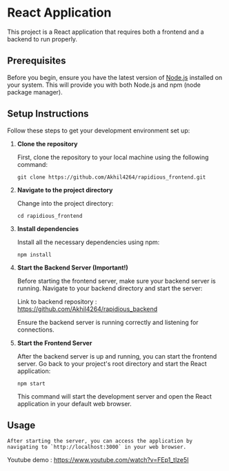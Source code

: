 # React Application

This project is a React application that requires both a frontend and a backend to run properly.

## Prerequisites

Before you begin, ensure you have the latest version of [Node.js](https://nodejs.org/) installed on your system. This will provide you with both Node.js and npm (node package manager).

## Setup Instructions

Follow these steps to get your development environment set up:

1. **Clone the repository**

   First, clone the repository to your local machine using the following command:

   ``` git clone https://github.com/Akhil4264/rapidious_frontend.git ```


2. **Navigate to the project directory**

    Change into the project directory:

    ``` cd rapidious_frontend ```


3. **Install dependencies**

    Install all the necessary dependencies using npm:

    ``` npm install ```


4. **Start the Backend Server (Important!)**

    Before starting the frontend server, make sure your backend server is running. Navigate to your backend directory and start the server:

    Link to backend repository : https://github.com/Akhil4264/rapidious_backend

    Ensure the backend server is running correctly and listening for connections.

5. **Start the Frontend Server**

    After the backend server is up and running, you can start the frontend server. Go back to your project's root directory and start the React application:

    ``` npm start ```

    This command will start the development server and open the React application in your default web browser.

## Usage

    After starting the server, you can access the application by navigating to `http://localhost:3000` in your web browser.

Youtube demo : https://www.youtube.com/watch?v=FEp1_tlze5I








